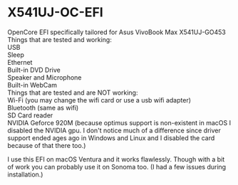 # X541UJ-OC-EFI
OpenCore EFI specifically tailored for Asus VivoBook Max X541UJ-GO453 \
Things that are tested and working: \
USB \
Sleep \
Ethernet \
Built-in DVD Drive \
Speaker and Microphone \
Built-in WebCam \
Things that are tested and are NOT working: \
Wi-Fi (you may change the wifi card or use a usb wifi adapter) \
Bluetooth (same as wifi) \
SD Card reader \
NVIDIA Geforce 920M (because optimus support is non-existent in macOS I disabled the NVIDIA gpu. I don't notice much of a difference since driver support ended ages ago in Windows and Linux and I disabled the card because of that there too.)


I use this EFI on macOS Ventura and it works flawlessly. Though with a bit of work you can probably use it on Sonoma too. (I had a few issues during installation.)
